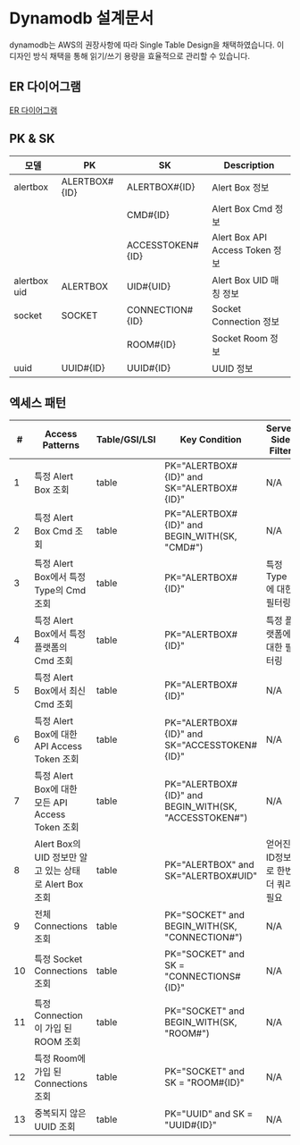 # Dynamodb 설계문서
dynamodb는 AWS의 권장사항에 따라 Single Table Design을 채택하였습니다. 이 디자인 방식 채택을 통해 읽기/쓰기 용량을 효율적으로 관리할 수 있습니다.

## ER 다이어그램
[ER 다이어그램](https://dbdiagram.io/d/64b926a402bd1c4a5e68e063)

## PK & SK
|모델|PK|SK|Description|
|---|---|---|---|
|alertbox|ALERTBOX#{ID}|ALERTBOX#{ID}|Alert Box 정보|
|||CMD#{ID}|Alert Box Cmd 정보|
|||ACCESSTOKEN#{ID}|Alert Box API Access Token 정보|
|alertbox uid|ALERTBOX|UID#{UID}|Alert Box UID 매칭 정보|
|socket|SOCKET|CONNECTION#{ID}|Socket Connection 정보|
|||ROOM#{ID}|Socket Room 정보|
|uuid|UUID#{ID}|UUID#{ID}|UUID 정보|

## 엑세스 패턴
|#|Access Patterns|Table/GSI/LSI|Key Condition|Server Side Filter|
|---|---|---|---|---|
|1|특정 Alert Box 조회|table|PK="ALERTBOX#{ID}" and SK="ALERTBOX#{ID}"|N/A|
|2|특정 Alert Box Cmd 조회|table|PK="ALERTBOX#{ID}" and BEGIN_WITH(SK, "CMD#")|N/A|
|3|특정 Alert Box에서 특정 Type의 Cmd 조회|table|PK="ALERTBOX#{ID}"|특정 Type에 대한 필터링|
|4|특정 Alert Box에서 특정 플랫폼의 Cmd 조회|table|PK="ALERTBOX#{ID}"|특정 플랫폼에 대한 필터링|
|5|특정 Alert Box에서 최신 Cmd 조회|table|PK="ALERTBOX#{ID}"|N/A|
|6|특정 Alert Box에 대한 API Access Token 조회|table|PK="ALERTBOX#{ID}" and SK="ACCESSTOKEN#{ID}"|N/A|
|7|특정 Alert Box에 대한 모든 API Access Token 조회|table|PK="ALERTBOX#{ID}" and BEGIN_WITH(SK, "ACCESSTOKEN#")|N/A|
|8|Alert Box의 UID 정보만 알고 있는 상태로 Alert Box 조회|table|PK="ALERTBOX" and SK="ALERTBOX#UID"|얻어진 ID정보로 한번 더 쿼리 필요|
|9|전체 Connections 조회|table|PK="SOCKET" and BEGIN_WITH(SK, "CONNECTION#")|N/A|
|10|특정 Socket Connections 조회|table|PK="SOCKET" and SK = "CONNECTIONS#{ID}"|N/A|
|11|특정 Connection이 가입 된 ROOM 조회|table|PK="SOCKET" and BEGIN_WITH(SK, "ROOM#")|N/A|
|12|특정 Room에 가입 된 Connections 조회|table|PK="SOCKET" and SK = "ROOM#{ID}"|N/A|
|13|중복되지 않은 UUID 조회|table|PK="UUID" and SK = "UUID#{ID}"|N/A|